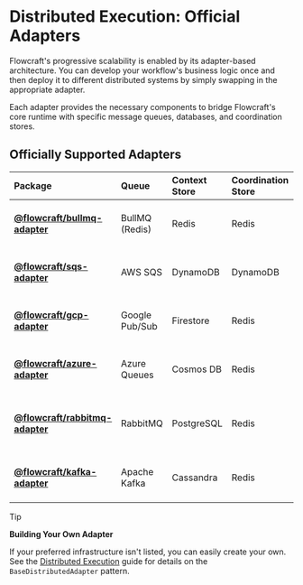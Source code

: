 # Distributed Execution: Official Adapters

Flowcraft's progressive scalability is enabled by its adapter-based architecture. You can develop your workflow's business logic once and then deploy it to different distributed systems by simply swapping in the appropriate adapter.

Each adapter provides the necessary components to bridge Flowcraft's core runtime with specific message queues, databases, and coordination stores.

## Officially Supported Adapters

| Package | Queue | Context Store | Coordination Store | Ideal For |
| :--- | :--- | :--- | :--- | :--- |
| **[@flowcraft/bullmq-adapter](/guide/adapters/bullmq)** | BullMQ (Redis) | Redis | Redis | High-performance, all-in-one Redis stack. |
| **[@flowcraft/sqs-adapter](/guide/adapters/sqs)** | AWS SQS | DynamoDB | DynamoDB | Fully native, serverless-friendly AWS stack. |
| **[@flowcraft/gcp-adapter](/guide/adapters/gcp)** | Google Pub/Sub | Firestore | Redis | Native Google Cloud integration. |
| **[@flowcraft/azure-adapter](/guide/adapters/azure)** | Azure Queues | Cosmos DB | Redis | Native Microsoft Azure integration. |
| **[@flowcraft/rabbitmq-adapter](/guide/adapters/rabbitmq)** | RabbitMQ | PostgreSQL | Redis | Classic, reliable enterprise messaging stack. |
| **[@flowcraft/kafka-adapter](/guide/adapters/kafka)** | Apache Kafka | Cassandra | Redis | Extreme-scale, high-throughput streaming. |

> [!TIP]
> **Building Your Own Adapter**
>
> If your preferred infrastructure isn't listed, you can easily create your own. See the [Distributed Execution](/guide/distributed-execution) guide for details on the `BaseDistributedAdapter` pattern.

